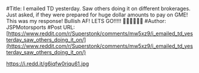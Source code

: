 #Title: I emailed TD yesterday. Saw others doing it on different brokerages. Just asked, if they were prepared for huge dollar amounts to pay on GME! This was my response! Bullish AF! LETS GO!!!!! 💎💎💎🦍🦍🦍
#Author: JSPMotorsports
#Post URL: [https://www.reddit.com/r/Superstonk/comments/mw5xz9/i_emailed_td_yesterday_saw_others_doing_it_on/](https://www.reddit.com/r/Superstonk/comments/mw5xz9/i_emailed_td_yesterday_saw_others_doing_it_on/)


https://i.redd.it/g6iqfw0riqu61.jpg